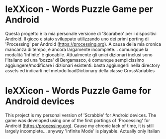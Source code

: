 # leXXicon - Words Puzzle Game per Android

Questa progetto è la mia personale versione di 'Scarabeo' per i dispositivi Android.
Il gioco è stato sviluppato utilizzando uno dei primi porting di 'Processing' per Android (https://processing.org).
A causa della mia cronica mancanza di tempo, è ancora largamente incomplete... comunqque la modalità 'Infinite' è giocabile.
Attualmente gli unici dizionari inclusi sono l'Italiano ed una 'bozza' di Bergamasco, è comunque semplicissimo aggiungere/modificare i dizionari esistenti: basta aggiungerli nella directory assets ed indicarli nel metodo loadDictionary della classe CrossVariables

# leXXicon - Words Puzzle Game for Android devices

This project is my personal version of 'Scrabble' for Android devices.
The game was developed using one of the first portings of 'Processing' for Android (https://processing.org).
Cause my chronic lack of time, it is still largely incomplete... anyway 'Infinite Mode' is playable.
Actually only Italian 
